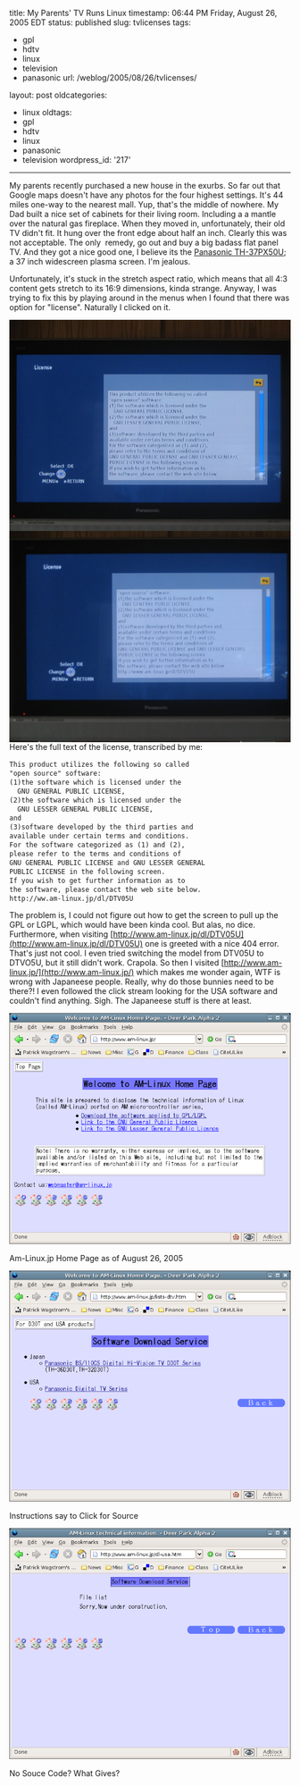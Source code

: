 title: My Parents' TV Runs Linux
timestamp: 06:44 PM Friday, August 26, 2005 EDT
status: published
slug: tvlicenses
tags:
- gpl
- hdtv
- linux
- television
- panasonic
url: /weblog/2005/08/26/tvlicenses/

layout: post
oldcategories:
- linux
oldtags:
- gpl
- hdtv
- linux
- panasonic
- television
wordpress_id: '217'

---

My parents recently purchased a new house in the exurbs.  So far out that Google maps doesn't have any photos for the four highest settings.  It's 44 miles one-way to the nearest mall.  Yup, that's the middle of nowhere. My Dad built a nice set of cabinets for their living room.  Including a a mantle over the natural gas fireplace.  When they moved in, unfortunately, their old TV didn't fit.  It hung over the front edge about half an inch. Clearly this was not acceptable.  The only  remedy, go out and buy a big badass flat panel TV.  And they got a nice good one, I believe its the [Panasonic TH-37PX50U](http://www.amazon.com/exec/obidos/tg/detail/-/B0007WKB4G/002-3775664-1979212?v=glance); a 37 inch widescreen plasma screen.  I'm jealous.

Unfortunately, it's stuck in the stretch aspect ratio, which means that all 4:3 content gets stretch to its 16:9 dimensions, kinda strange.  Anyway, I was trying to fix this by playing around in the menus when I found that there was option for "license".  Naturally I clicked on it.


<img src="/weblog/media/2005/08/tvLicense1.jpg" align="center"><img src="/weblog/media/2005/08/tvLicense2.jpg" align="center">
Here's the full text of the license, transcribed by me:

    
    This product utilizes the following so called
    "open source" software:
    (1)the software which is licensed under the
      GNU GENERAL PUBLIC LICENSE,
    (2)the software which is licensed under the
      GNU LESSER GENERAL PUBLIC LICENSE,
    and
    (3)software developed by the third parties and
    available under certain terms and conditions.
    For the software categorized as (1) and (2),
    please refer to the terms and conditions of
    GNU GENERAL PUBLIC LICENSE and GNU LESSER GENERAL
    PUBLIC LICENSE in the following screen.
    If you wish to get further information as to
    the software, please contact the web site below.
    http://ww.am-linux.jp/dl/DTV05U


The problem is, I could not figure out how to get the screen to pull up the GPL or LGPL, which would have been kinda cool.  But alas, no dice. Furthermore, when visiting [http://www.am-linux.jp/dl/DTV05U](http://www.am-linux.jp/dl/DTV05U) one is greeted with a nice 404 error.  That's just not cool.  I even tried switching the model from DTV05U to DTVO5U, but it still didn't work.  Crapola.  So then I visited [http://www.am-linux.jp/](http://www.am-linux.jp/) which makes me wonder again, WTF is wrong with Japaneese people.  Really, why do those bunnies need to be there?!  I even followed the click stream looking for the USA software and couldn't find anything.  Sigh.  The Japaneese stuff is there at least.

<div class="image caption center">
    <img src="/weblog/media/2005/08/tvScreen1.png" alt="Am-Linux.jp Home Page as of August 26, 2005">
    <p>Am-Linux.jp Home Page as of August 26, 2005</p>
</div>

<div class="image caption center">
    <img src="/weblog/media/2005/08/tvScreen2.png" alt="Instructions say to Click for Source">
    <p>Instructions say to Click for Source</p>
</div>

<div class="image caption center">
    <img src="/weblog/media/2005/08/tvScreen3.png" alt="No Souce Code? What Gives?">
    <p>No Souce Code? What Gives?</p>
</div>




